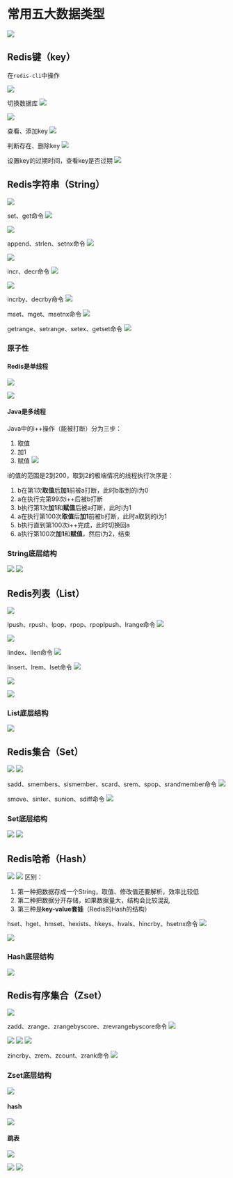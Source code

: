 # 常用五大数据类型

![](resources/2023-01-07-16-16-43.png)

## Redis键（key）

在```redis-cli```中操作

![](resources/2023-01-07-16-06-14.png)

切换数据库
![](resources/2023-01-07-16-03-11.png)

![](resources/2023-01-07-16-21-42.png)

查看、添加key
![](resources/2023-01-07-16-20-32.png)

判断存在、删除key
![](resources/2023-01-07-16-23-59.png)

设置key的过期时间，查看key是否过期
![](resources/2023-01-07-16-26-41.png)

## Redis字符串（String）

![](resources/2023-01-07-16-33-45.png)

set、get命令
![](resources/2023-01-07-16-39-46.png)

![](resources/2023-01-07-16-40-11.png)

append、strlen、setnx命令
![](resources/2023-01-07-16-40-49.png)

![](resources/2023-01-07-16-43-45.png)

incr、decr命令
![](resources/2023-01-07-16-46-04.png)

![](resources/2023-01-07-16-45-43.png)

incrby、decrby命令
![](resources/2023-01-07-16-48-00.png)

mset、mget、msetnx命令
![](resources/2023-01-07-17-23-38.png)

getrange、setrange、setex、getset命令
![](resources/2023-01-07-17-27-02.png)

### 原子性

#### Redis是单线程

![](resources/2023-01-07-16-52-02.png)

![](resources/2023-01-07-16-52-16.png)

#### Java是多线程

Java中的i++操作（能被打断）分为三步：
1. 取值
2. 加1
3. 赋值
![](resources/2023-01-07-16-59-50.png)

i的值的范围是2到200，取到2的极端情况的线程执行次序是：
1. b在第1次**取值**后**加1**前被a打断，此时b取到的i为0
2. a在执行完第99次i++后被b打断
3. b执行第1次**加1**和**赋值**后被a打断，此时i为1
4. a在执行第100次**取值**后**加1**前被b打断，此时a取到的i为1
5. b执行直到第100次i++完成，此时切换回a
6. a执行第100次**加1**和**赋值**，然后i为2，结束

### String底层结构

![](resources/2023-01-07-17-30-15.png)
![](resources/2023-01-07-17-30-55.png)

## Redis列表（List）

![](resources/2023-01-07-17-32-36.png)

lpush、rpush、lpop、rpop、rpoplpush、lrange命令
![](resources/2023-01-07-17-34-35.png)

![](resources/2023-01-07-17-39-57.png)

lindex、llen命令
![](resources/2023-01-07-17-41-38.png)

linsert、lrem、lset命令
![](resources/2023-01-07-17-47-18.png)

![](resources/2023-01-07-17-50-14.png)

![](resources/2023-01-07-17-54-30.png)

### List底层结构

![](resources/2023-01-07-17-56-55.png)

## Redis集合（Set）

![](resources/2023-01-08-15-49-50.png)
![](resources/2023-01-08-15-51-09.png)

sadd、smembers、sismember、scard、srem、spop、srandmember命令
![](resources/2023-01-08-15-52-19.png)

smove、sinter、sunion、sdiff命令
![](resources/2023-01-08-15-55-11.png)

### Set底层结构

![](resources/2023-01-08-15-58-30.png)
![](resources/2023-01-08-15-58-51.png)

## Redis哈希（Hash）

![](resources/2023-01-08-16-01-47.png)
![](resources/2023-01-08-16-06-28.png)
区别：
1. 第一种把数据存成一个String，取值、修改值还要解析，效率比较低
2. 第二种把数据分开存储，如果数据量大，结构会比较混乱
3. 第三种是**key-value套娃**（Redis的Hash的结构）

hset、hget、hmset、hexists、hkeys、hvals、hincrby、hsetnx命令
![](resources/2023-01-08-16-14-15.png)

![](resources/2023-01-08-16-19-25.png)

### Hash底层结构

![](resources/2023-01-08-16-20-55.png)

## Redis有序集合（Zset）

![](resources/2023-01-08-16-22-47.png)

zadd、zrange、zrangebyscore、zrevrangebyscore命令
![](resources/2023-01-08-16-25-24.png)

![](resources/2023-01-08-16-27-57.png)
![](resources/2023-01-08-16-29-02.png)
![](resources/2023-01-08-16-30-05.png)

zincrby、zrem、zcount、zrank命令
![](resources/2023-01-08-16-30-55.png)

### Zset底层结构

![](resources/2023-01-08-16-34-52.png)

#### hash

![](resources/2023-01-08-16-43-47.png)

#### 跳表

![](resources/2023-01-08-16-36-30.png)

![](resources/2023-01-08-16-41-37.png)
![](resources/2023-01-08-16-41-53.png)



